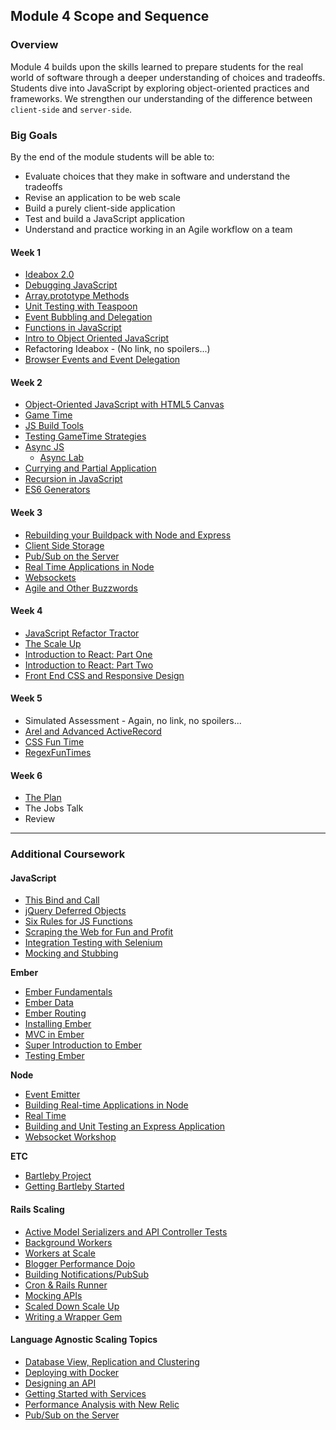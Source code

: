 ## Module 4 Scope and Sequence

### Overview

Module 4 builds upon the skills learned to prepare students for the real world of software through a deeper understanding of choices and tradeoffs. Students dive into JavaScript by exploring object-oriented practices and frameworks. We strengthen our understanding of the difference between `client-side` and `server-side`.

### Big Goals

By the end of the module students will be able to:

* Evaluate choices that they make in software and understand the tradeoffs
* Revise an application to be web scale
* Build a purely client-side application
* Test and build a JavaScript application
* Understand and practice working in an Agile workflow on a team

#### Week 1

* [Ideabox 2.0](https://github.com/turingschool/curriculum/blob/master/source/projects/revenge_of_idea_box.markdown)
* [Debugging JavaScript](https://github.com/turingschool/lesson_plans/blob/master/ruby_04-apis_and_scalability/debugging_javascript.markdown)
* [Array.prototype Methods](https://github.com/turingschool/lesson_plans/blob/master/ruby_04-apis_and_scalability/array_prototype_methods.markdown)
* [Unit Testing with Teaspoon](https://github.com/turingschool/lesson_plans/blob/master/ruby_04-apis_and_scalability/testing_javascript_in_rails.markdown)
* [Event Bubbling and Delegation](http://frontend.turing.io/lessons/event-bubbling-and-delegation.html)
* [Functions in JavaScript](https://github.com/mdn/advanced-js-fundamentals-ck/tree/gh-pages/tutorials/02-functions)
* [Intro to Object Oriented JavaScript](https://github.com/turingschool/lesson_plans/blob/master/ruby_04-apis_and_scalability/object_oriented_javascript.markdown)
* Refactoring Ideabox - (No link, no spoilers...)
* [Browser Events and Event Delegation](https://github.com/mdn/advanced-js-fundamentals-ck/tree/gh-pages/tutorials/04-events)

#### Week 2

* [Object-Oriented JavaScript with HTML5 Canvas](https://github.com/mdn/advanced-js-fundamentals-ck/blob/gh-pages/tutorials/03-object-oriented-javascript/03-canvas-and-object-oriented-javascript.md)
* [Game Time](https://github.com/turingschool/lesson_plans/blob/master/ruby_04-apis_and_scalability/gametime_project.markdown)
* [JS Build Tools](https://github.com/turingschool/lesson_plans/blob/master/ruby_04-apis_and_scalability/javascript-build-tools.markdown)
* [Testing GameTime Strategies](https://github.com/turingschool-examples/gametime-testing-journey/blob/master/README.md)
* [Async JS](https://www.icloud.com/keynote/00026II3eyzH3DhAOBEV8wnQQ#Asynchronous_JavaScript)
  * [Async Lab](http://bit.ly/async-lab)
* [Currying and Partial Application](https://github.com/mdn/advanced-js-fundamentals-ck/blob/gh-pages/tutorials/02-functions/02-currying-and-partial-application.md)
* [Recursion in JavaScript](https://github.com/mdn/advanced-js-fundamentals-ck/blob/gh-pages/tutorials/02-functions/04-recursion.md)
* [ES6 Generators](https://github.com/mdn/advanced-js-fundamentals-ck/blob/gh-pages/tutorials/02-functions/05-generators.md)

#### Week 3

* [Rebuilding your Buildpack with Node and Express]()
* [Client Side Storage](https://github.com/turingschool/lesson_plans/blob/master/ruby_04-apis_and_scalability/client_side_storage.markdown)
* [Pub/Sub on the Server](https://github.com/turingschool/lesson_plans/blob/master/ruby_04-apis_and_scalability/pubsub_on_the_server.markdown)
* [Real Time Applications in Node](https://github.com/turingschool/lesson_plans/blob/master/ruby_04-apis_and_scalability/real_time_applications_with_node.markdown)
* [Websockets](https://github.com/turingschool/lesson_plans/blob/master/ruby_04-apis_and_scalability/websockets_workshop.markdown)
* [Agile and Other Buzzwords](https://github.com/turingschool/lesson_plans/blob/master/ruby_04-apis_and_scalability/agile_and_other_buzzwords.markdown)


#### Week 4

* [JavaScript Refactor Tractor](https://github.com/turingschool/lesson_plans/blob/master/ruby_04-apis_and_scalability/js_refactor_tractor.md)
* [The Scale Up](https://github.com/turingschool/curriculum/blob/master/source/projects/the_scale_up.markdown)
* [Introduction to React: Part One](https://github.com/turingschool/lesson_plans/blob/master/ruby_04-apis_and_scalability/intro_to_react.markdown)
* [Introduction to React: Part Two](https://github.com/turingschool/lesson_plans/blob/master/ruby_04-apis_and_scalability/intro_to_react_part_2.markdown)
* [Front End CSS and Responsive Design]()

#### Week 5

* Simulated Assessment - Again, no link, no spoilers...
* [Arel and Advanced ActiveRecord](https://github.com/turingschool/lesson_plans/blob/master/ruby_04-apis_and_scalability/advanced_active_record_queries.markdown)
* [CSS Fun Time]()
* [RegexFunTimes]()

#### Week 6

* [The Plan]()
* The Jobs Talk
* Review

-------

### Additional Coursework

#### JavaScript

* [This Bind and Call](javascript_function_contexts_this_bind_and_call.markdown)
* [jQuery Deferred Objects](jquery_deferreds.markdown)
* [Six Rules for JS Functions](six_rules_for_js_functions.markdown)
* [Scraping the Web for Fun and Profit](https://github.com/turingschool/lesson_plans/blob/master/ruby_04-apis_and_scalability/web_scraping_for_fun_and_profit.markdown)
* [Integration Testing with Selenium](https://github.com/turingschool/lesson_plans/blob/master/ruby_04-apis_and_scalability/full_stack_integration_testing_with_selenium.markdown)
* [Mocking and Stubbing](https://github.com/turingschool/lesson_plans/blob/master/ruby_04-apis_and_scalability/mocking_and_stubbing.markdown)

**Ember**

* [Ember Fundamentals](ember_fundamentals.markdown)
* [Ember Data](ember_data.markdown)
* [Ember Routing](ember_routing.markdown)
* [Installing Ember](installing_ember.markdown)
* [MVC in Ember](mvc_in_ember.markdown)
* [Super Introduction to Ember](super-introduction-to-ember.markdown)
* [Testing Ember](testing_ember.markdown)

**Node**

* [Event Emitter](event_emitter.md)
* [Building Real-time Applications in Node](https://github.com/turingschool/lesson_plans/blob/master/ruby_04-apis_and_scalability/real_time_applications_with_node.markdown)
* [Real Time](https://github.com/turingschool/curriculum/blob/master/source/projects/real_time.markdown)
* [Building and Unit Testing an Express Application](https://github.com/turingschool-examples/pizza-express)
* [Websocket Workshop](https://github.com/turingschool/lesson_plans/blob/master/ruby_04-apis_and_scalability/websockets_workshop.markdown)

**ETC**

* [Bartleby Project](bartleby_project.markdown)
* [Getting Bartleby Started](getting-bartleby-started.md)

#### Rails Scaling

* [Active Model Serializers and API Controller Tests](active_model_serializers_and_api_controller_tests.markdown)
* [Background Workers](background_workers_revisited.markdown)
* [Workers at Scale](workers_at_scale.markdown)
* [Blogger Performance Dojo](blogger_performance_workshop.markdown)
* [Building Notifications/PubSub](building_notifications.markdown)
* [Cron & Rails Runner](cron_and_rails_runner.markdown)
* [Mocking APIs](mocking_apis_v2.markdown)
* [Scaled Down Scale Up](scaled_down_scale_up.markdown)
* [Writing a Wrapper Gem](writing_a_wrapper_gem.markdown)

#### Language Agnostic Scaling Topics

* [Database View, Replication and Clustering](database_views_replication_clustering.markdown)
* [Deploying with Docker](deploying_with_docker.markdown)
* [Designing an API](designing_an_api.markdown)
* [Getting Started with Services](getting_started_with_services.markdown)
* [Performance Analysis with New Relic](performance_analysis_with_newrelic.markdown)
* [Pub/Sub on the Server](https://github.com/turingschool/lesson_plans/blob/master/ruby_04-apis_and_scalability/pubsub_on_the_server.markdown)
